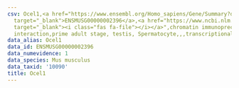 ```yaml
---
csv: Ocel1,<a href="https://www.ensembl.org/Homo_sapiens/Gene/Summary?db=core;g=ENSMUSG00000002396"
  target="_blank">ENSMUSG00000002396</a>,<a href="https://www.ncbi.nlm.nih.gov/pubmed/25450459"
  target="_blank"><i class="fas fa-file"></i></a>",chromatin immunoprecipitation assay,direct
  interaction,prime adult stage, testis, Spermatocyte,,,transcriptional regulation,
data_alias: Ocel1
data_id: ENSMUSG00000002396
data_numevidence: 1
data_species: Mus musculus
data_taxid: '10090'
title: Ocel1
---
```

